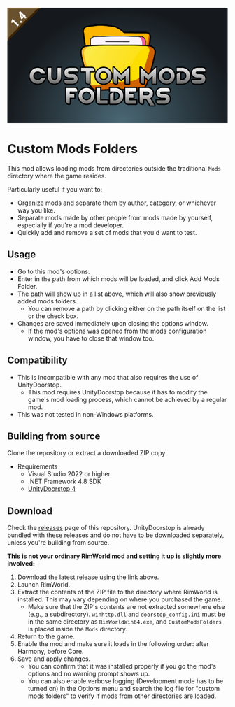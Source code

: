 ![Logo](/About/Preview.png)

# Custom Mods Folders
This mod allows loading mods from directories outside the traditional `Mods` directory where the game resides.

Particularly useful if you want to:
- Organize mods and separate them by author, category, or whichever way you like.
- Separate mods made by other people from mods made by yourself, especially if you're a mod developer.
- Quickly add and remove a set of mods that you'd want to test.

## Usage
- Go to this mod's options.
- Enter in the path from which mods will be loaded, and click Add Mods Folder.
- The path will show up in a list above, which will also show previously added mods folders.
    * You can remove a path by clicking either on the path itself on the list or the check box.
- Changes are saved immediately upon closing the options window.
    * If the mod's options was opened from the mods configuration window, you have to close that window too.

## Compatibility
- This is incompatible with any mod that also requires the use of UnityDoorstop.
    * This mod requires UnityDoorstop because it has to modify the game's mod loading process, which cannot be achieved by a regular mod.
- This was not tested in non-Windows platforms.

## Building from source
Clone the repository or extract a downloaded ZIP copy.
- Requirements
    * Visual Studio 2022 or higher
    * .NET Framework 4.8 SDK
    * [UnityDoorstop 4](https://github.com/NeighTools/UnityDoorstop/releases/tag/v4.0.0)

## Download
Check the [releases](https://github.com/frankwilco/CustomModsFolders/releases) page of this repository. UnityDoorstop is already bundled with these releases and do not have to be downloaded separately, unless you're building from source.

**This is not your ordinary RimWorld mod and setting it up is slightly more involved:**
1. Download the latest release using the link above.
2. Launch RimWorld.
3. Extract the contents of the ZIP file to the directory where RimWorld is installed. This may vary depending on where you purchased the game.
    * Make sure that the ZIP's contents are not extracted somewhere else (e.g., a subdirectory). `winhttp.dll` and `doorstop_config.ini` must be in the same directory as `RimWorldWin64.exe`, and `CustomModsFolders` is placed inside the `Mods` directory.
4. Return to the game.
5. Enable the mod and make sure it loads in the following order: after Harmony, before Core.
6. Save and apply changes.
   - You can confirm that it was installed properly if you go the mod's options and no warning prompt shows up.
   - You can also enable verbose logging (Development mode has to be turned on) in the Options menu and search the log file for "custom mods folders" to verify if mods from other directories are loaded.
